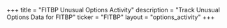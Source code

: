 +++
title = "FITBP Unusual Options Activity"
description = "Track Unusual Options Data for FITBP"
ticker = "FITBP"
layout = "options_activity"
+++

